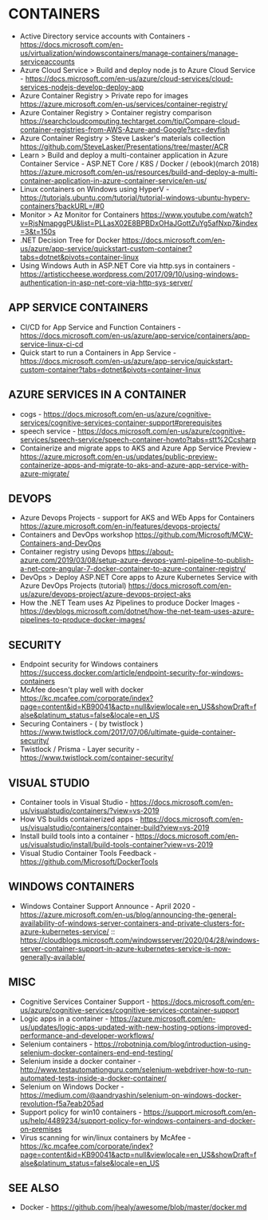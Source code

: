 
# CONTAINERS

* Active Directory service accounts with Containers - <https://docs.microsoft.com/en-us/virtualization/windowscontainers/manage-containers/manage-serviceaccounts>
* Azure Cloud Service > Build and deploy node.js to Azure Cloud Service - <https://docs.microsoft.com/en-us/azure/cloud-services/cloud-services-nodejs-develop-deploy-app>
* Azure Container Registry > Private repo for images <https://azure.microsoft.com/en-us/services/container-registry/>
* Azure Container Registry > Container registry comparison <https://searchcloudcomputing.techtarget.com/tip/Compare-cloud-container-registries-from-AWS-Azure-and-Google?src=devfish>
* Azure Container Registry > Steve Lasker's materials collection <https://github.com/SteveLasker/Presentations/tree/master/ACR>
* Learn > Build and deploy a multi-container application in Azure Container Service - ASP.NET Core / K8S / Docker / (ebook)(march 2018) <https://azure.microsoft.com/en-us/resources/build-and-deploy-a-multi-container-application-in-azure-container-service/en-us/>
* Linux containers on Windows using HyperV - <https://tutorials.ubuntu.com/tutorial/tutorial-windows-ubuntu-hyperv-containers?backURL=/#0>
* Monitor > Az Monitor for Containers <https://www.youtube.com/watch?v=RjsNmapggPU&list=PLLasX02E8BPBDxOHaJGottZuYg5afNxp7&index=3&t=150s>
* .NET Decision Tree for Docker <https://docs.microsoft.com/en-us/azure/app-service/quickstart-custom-container?tabs=dotnet&pivots=container-linux>
* Using Windows Auth in ASP.NET Core via http.sys in containers - <https://artisticcheese.wordpress.com/2017/09/10/using-windows-authentication-in-asp-net-core-via-http-sys-server/>

## APP SERVICE CONTAINERS

* CI/CD for App Service and Function Containers - <https://docs.microsoft.com/en-us/azure/app-service/containers/app-service-linux-ci-cd>
* Quick start to run a Containers in App Service - <https://docs.microsoft.com/en-us/azure/app-service/quickstart-custom-container?tabs=dotnet&pivots=container-linux>

## AZURE SERVICES IN A CONTAINER

* cogs - <https://docs.microsoft.com/en-us/azure/cognitive-services/cognitive-services-container-support#prerequisites>
* speech service - <https://docs.microsoft.com/en-us/azure/cognitive-services/speech-service/speech-container-howto?tabs=stt%2Ccsharp>
* Containerize and migrate apps to AKS and Azure App Service Preview - <https://azure.microsoft.com/en-us/updates/public-preview-containerize-apps-and-migrate-to-aks-and-azure-app-service-with-azure-migrate/>

## DEVOPS

* Azure Devops Projects - support for AKS and WEb Apps for Containers <https://azure.microsoft.com/en-in/features/devops-projects/>
* Containers and DevOps workshop <https://github.com/Microsoft/MCW-Containers-and-DevOps>
* Container registry using Devops <https://about-azure.com/2019/03/08/setup-azure-devops-yaml-pipeline-to-publish-a-net-core-angular-7-docker-container-to-azure-container-registry/>
* DevOps > Deploy ASP.NET Core apps to Azure Kubernetes Service with Azure DevOps Projects (tutorial) <https://docs.microsoft.com/en-us/azure/devops-project/azure-devops-project-aks>
* How the .NET Team uses Az Pipelines to produce Docker Images - <https://devblogs.microsoft.com/dotnet/how-the-net-team-uses-azure-pipelines-to-produce-docker-images/>

## SECURITY

* Endpoint security for Windows containers <https://success.docker.com/article/endpoint-security-for-windows-containers>
* McAfee doesn't play well with docker <https://kc.mcafee.com/corporate/index?page=content&id=KB90041&actp=null&viewlocale=en_US&showDraft=false&platinum_status=false&locale=en_US>
* Securing Containers - ( by twistlock ) <https://www.twistlock.com/2017/07/06/ultimate-guide-container-security/>
* Twistlock / Prisma - Layer security - <https://www.twistlock.com/container-security/>

## VISUAL STUDIO

* Container tools in Visual Studio - <https://docs.microsoft.com/en-us/visualstudio/containers/?view=vs-2019>
* How VS builds containerized apps - <https://docs.microsoft.com/en-us/visualstudio/containers/container-build?view=vs-2019>
* Install build tools into a container - <https://docs.microsoft.com/en-us/visualstudio/install/build-tools-container?view=vs-2019>
* Visual Studio Container Tools Feedback - <https://github.com/Microsoft/DockerTools>

## WINDOWS CONTAINERS

* Windows Container Support Announce - April 2020 - <https://azure.microsoft.com/en-us/blog/announcing-the-general-availability-of-windows-server-containers-and-private-clusters-for-azure-kubernetes-service/> :: <https://cloudblogs.microsoft.com/windowsserver/2020/04/28/windows-server-container-support-in-azure-kubernetes-service-is-now-generally-available/>

## MISC

* Cognitive Services Container Support - <https://docs.microsoft.com/en-us/azure/cognitive-services/cognitive-services-container-support>
* Logic apps in a container - <https://azure.microsoft.com/en-us/updates/logic-apps-updated-with-new-hosting-options-improved-performance-and-developer-workflows/>
* Selenium containers - <https://robotninja.com/blog/introduction-using-selenium-docker-containers-end-end-testing/>
* Selenium inside a docker container - <http://www.testautomationguru.com/selenium-webdriver-how-to-run-automated-tests-inside-a-docker-container/>
* Selenium on Windows Docker - <https://medium.com/@aandryashin/selenium-on-windows-docker-revolution-f5a7eab205ad>
* Support policy for win10 containers - <https://support.microsoft.com/en-us/help/4489234/support-policy-for-windows-containers-and-docker-on-premises>
* Virus scanning for win/linux containers by McAfee - <https://kc.mcafee.com/corporate/index?page=content&id=KB90041&actp=null&viewlocale=en_US&showDraft=false&platinum_status=false&locale=en_US>

## SEE ALSO

* Docker - <https://github.com/jhealy/awesome/blob/master/docker.md>
